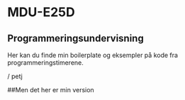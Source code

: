 # MDU-E25D

## Programmeringsundervisning

Her kan du finde min boilerplate og eksempler på kode fra programmeringstimerene.

/ petj

##Men det her er min version 